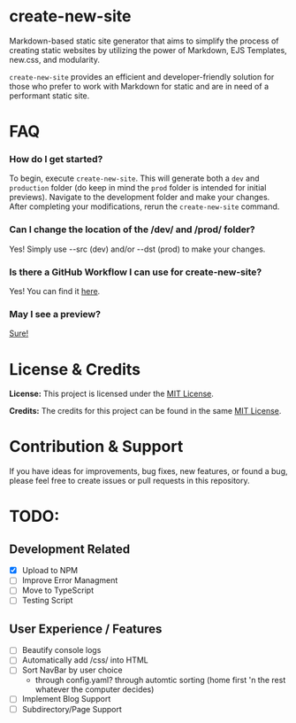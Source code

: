 # create-new-site

Markdown-based static site generator that aims to simplify the process of creating static websites by
utilizing the power of Markdown, EJS Templates, new.css, and modularity.

`create-new-site` provides an efficient and developer-friendly solution for those who prefer to
work with Markdown for static and are in need of a performant static site.

# FAQ

### How do I get started?

To begin, execute `create-new-site`. This will generate both a `dev` and `production`
folder (do keep in mind the `prod` folder is intended for initial previews).
Navigate to the development folder and make your changes.
After completing your modifications, rerun the `create-new-site` command.

### Can I change the location of the /dev/ and /prod/ folder?

Yes! Simply use --src (dev) and/or --dst (prod) to make your changes.

### Is there a GitHub Workflow I can use for create-new-site?

Yes! You can find it
[here](https://github.com/juanpisss/create-new-site/blob/main/.github/workflows/gh-pages-deploy.yml).

### May I see a preview?

[Sure!](https://shmugo.co)

# License & Credits

**License:** This project is licensed under the
[MIT License](https://github.com/juanpisss/create-new-site/blob/main/LICENSE).

**Credits:** The credits for this project can be found in the same
[MIT License](https://github.com/juanpisss/create-new-site/blob/main/LICENSE).

# Contribution & Support

If you have ideas for improvements, bug fixes, new features, or found a bug, please feel free
to create issues or pull requests in this repository.

# TODO:

## Development Related

-   [x] Upload to NPM
-   [ ] Improve Error Managment
-   [ ] Move to TypeScript
-   [ ] Testing Script

## User Experience / Features

-   [ ] Beautify console logs
-   [ ] Automatically add /css/ into HTML
-   [ ] Sort NavBar by user choice
    -   through config.yaml? through automtic sorting (home first 'n the rest whatever the computer decides)
-   [ ] Implement Blog Support
-   [ ] Subdirectory/Page Support
